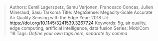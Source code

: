 > Authors: Eemil Lagerspetz, Samu Varjonen, Francesco Concas, Julien Mineraud, Sasu Tarkoma
> Title: MegaSense: Megacity-Scale Accurate Air Quality Sensing with the Edge
> Year: 2018
> Url: https://doi.org/10.1145/3241539.3267724
> Keywords: 5g, air quality, edge computing, artificial intelligence, data fusion
> Series: MobiCom '18
> Tags: *Define your own tags here, separate by comma*
